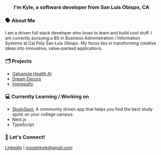 <h3 align="center">I'm Kyle, a software developer from San Luis Obispo, CA</h3>

### 🗣️ About Me
I am a driven full stack developer who loves to learn and build cool stuff. I am currently pursuing a BS in Business Administration / Information Systems at Cal Poly San Luis Obispo. My focus lies in transforming creative ideas into innovative, value-packed applications. 


### 🗂 Projects
- [Galvanize Health AI](https://github.com/mosierkyle/galvanize-health-ai)
- [Dream Decors](https://github.com/mosierkyle/dream-decors)
- [Impressify](https://github.com/mosierkyle/impressify)

### 💻 Currently Learning / Working on
- [StudySpot:](https://github.com/mosierkyle/study-spot) A community driven app that helps you find the best study spots on your college campus.
- Next.js
- TypeScript

### 💬 Let's Connect!
[LinkedIn](https://www.linkedin.com/in/kylemosier/) | mosierkyle@gmail.com

<!--
**mosierkyle/mosierkyle** is a ✨ _special_ ✨ repository because its `README.md` (this file) appears on your GitHub profile.

Here are some ideas to get you started:

- 🔭 I’m currently working on ...
- 🌱 I’m currently learning ...
- 👯 I’m looking to collaborate on ...
- 🤔 I’m looking for help with ...
- 💬 Ask me about ...
- 📫 How to reach me: ...
- 😄 Pronouns: ...
- ⚡ Fun fact: ...
-->
